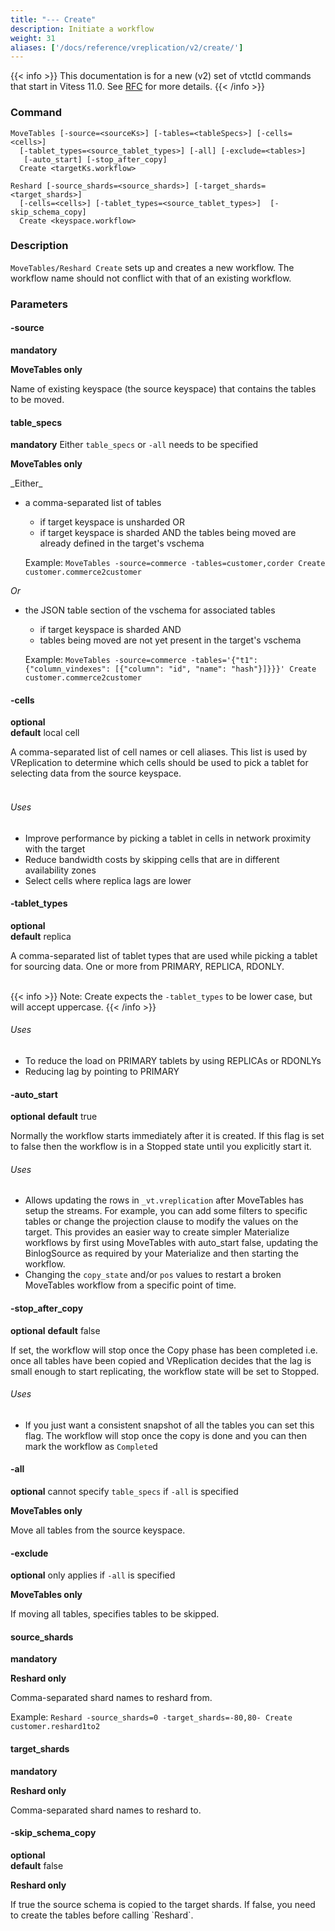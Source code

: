 ```yaml
---
title: "--- Create"
description: Initiate a workflow
weight: 31
aliases: ['/docs/reference/vreplication/v2/create/']
---
```


{{< info >}}
This documentation is for a new (v2) set of vtctld commands that start in Vitess 11.0. See [RFC](https://github.com/vitessio/vitess/issues/7225) for more details.
{{< /info >}}

### Command

```
MoveTables [-source=<sourceKs>] [-tables=<tableSpecs>] [-cells=<cells>]
  [-tablet_types=<source_tablet_types>] [-all] [-exclude=<tables>]
   [-auto_start] [-stop_after_copy]
  Create <targetKs.workflow>

Reshard [-source_shards=<source_shards>] [-target_shards=<target_shards>]
  [-cells=<cells>] [-tablet_types=<source_tablet_types>]  [-skip_schema_copy]
  Create <keyspace.workflow>

```

### Description

`MoveTables/Reshard Create` sets up and creates a new workflow. The workflow name should not conflict with that of an existing workflow.

### Parameters

#### -source
**mandatory**

**MoveTables only**
<div class="cmd">
Name of existing keyspace (the source keyspace) that contains the tables to be moved.
</div>

#### table_specs
**mandatory**  Either `table_specs` or `-all` needs to be specified

**MoveTables only**
<div class="cmd">
_Either_

* a comma-separated list of tables
  * if target keyspace is unsharded OR
  * if target keyspace is sharded AND the tables being moved are already defined in the target's vschema

  Example: `MoveTables -source=commerce -tables=customer,corder Create customer.commerce2customer`

_Or_

* the JSON table section of the vschema for associated tables
  * if target keyspace is sharded AND
  * tables being moved are not yet present in the target's vschema

  Example: `MoveTables -source=commerce -tables='{"t1":{"column_vindexes": [{"column": "id", "name": "hash"}]}}}' Create customer.commerce2customer`

</div>

#### -cells
**optional**\
**default** local cell

<div class="cmd">
A comma-separated list of cell names or cell aliases. This list is used by VReplication to determine which
cells should be used to pick a tablet for selecting data from the source keyspace.<br><br>

###### Uses

* Improve performance by picking a tablet in cells in network proximity with the target
* Reduce bandwidth costs by skipping cells that are in different availability zones
* Select cells where replica lags are lower
</div>

#### -tablet_types
**optional**\
**default** replica

<div class="cmd">
A comma-separated list of tablet types that are used while picking a tablet for sourcing data. One or more from PRIMARY, REPLICA, RDONLY.<br><br>

{{< info >}}
Note: Create expects the `-tablet_types` to be lower case, but will accept uppercase.
{{< /info >}}

###### Uses

* To reduce the load on PRIMARY tablets by using REPLICAs or RDONLYs
* Reducing lag by pointing to PRIMARY
</div>


#### -auto_start

**optional**
**default** true

<div class="cmd">

Normally the workflow starts immediately after it is created. If this flag is set
to false then the workflow is in a Stopped state until you explicitly start it.

</div>

###### Uses

* Allows updating the rows in `_vt.vreplication` after MoveTables has setup the
streams. For example, you can add some filters to specific tables or change the
projection clause to modify the values on the target. This
provides an easier way to create simpler Materialize workflows by first using
MoveTables with auto_start false, updating the BinlogSource as required by your
Materialize and then starting the workflow.
* Changing the `copy_state` and/or `pos` values to restart a broken MoveTables workflow
from a specific point of time.

#### -stop_after_copy

**optional**
**default** false

<div class="cmd">

If set, the workflow will stop once the Copy phase has been completed i.e. once
all tables have been copied and VReplication decides that the lag
is small enough to start replicating, the workflow state will be set to Stopped.

###### Uses
* If you just want a consistent snapshot of all the tables you can set this flag. The workflow
will stop once the copy is done and you can then mark the workflow as `Complete`d

</div>

#### -all
**optional** cannot specify `table_specs` if `-all` is specified

**MoveTables only**
<div class="cmd">

Move all tables from the source keyspace.

</div>

#### -exclude
**optional** only applies if `-all` is specified

**MoveTables only**
<div class="cmd">

If moving all tables, specifies tables to be skipped.

</div>


#### source_shards
**mandatory**

**Reshard only**

<div class="cmd">
Comma-separated shard names to reshard from.

Example: `Reshard -source_shards=0 -target_shards=-80,80- Create customer.reshard1to2`

</div>

#### target_shards
**mandatory**

**Reshard only**

<div class="cmd">
Comma-separated shard names to reshard to.
</div>

#### -skip_schema_copy
**optional**\
**default** false

**Reshard only**

<div class="cmd">
If true the source schema is copied to the target shards. If false, you need to create the tables
before calling `Reshard`.
</div>
